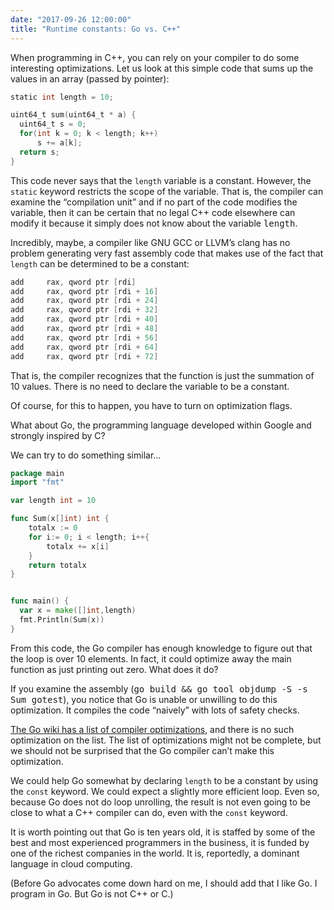 ```yaml
---
date: "2017-09-26 12:00:00"
title: "Runtime constants: Go vs. C++"
---
```




When programming in C++, you can rely on your compiler to do some interesting optimizations. Let us look at this simple code that sums up the values in an array (passed by pointer):
```Go
static int length = 10;

uint64_t sum(uint64_t * a) {
  uint64_t s = 0;
  for(int k = 0; k < length; k++)
      s += a[k];
  return s;
}
```


This code never says that the `length` variable is a constant. However, the `static` keyword restricts the scope of the variable. That is, the compiler can examine the &ldquo;compilation unit&rdquo; and if no part of the code modifies the variable, then it can be certain that no legal C++ code elsewhere can modify it because it simply does not know about the variable <tt>length</tt>.

Incredibly, maybe, a compiler like GNU GCC or LLVM&rsquo;s clang has no problem generating very fast assembly code that makes use of the fact that `length` can be determined to be a constant:
```Go
add     rax, qword ptr [rdi]
add     rax, qword ptr [rdi + 16]
add     rax, qword ptr [rdi + 24]
add     rax, qword ptr [rdi + 32]
add     rax, qword ptr [rdi + 40]
add     rax, qword ptr [rdi + 48]
add     rax, qword ptr [rdi + 56]
add     rax, qword ptr [rdi + 64]
add     rax, qword ptr [rdi + 72]
```


That is, the compiler recognizes that the function is just the summation of 10 values. There is no need to declare the variable to be a constant.

Of course, for this to happen, you have to turn on optimization flags.

What about Go, the programming language developed within Google and strongly inspired by C?

We can try to do something similar&hellip;
```Go
package main
import "fmt"

var length int = 10

func Sum(x[]int) int {
    totalx := 0
    for i:= 0; i < length; i++{
        totalx += x[i]
    }
    return totalx
}


func main() {
  var x = make([]int,length)
  fmt.Println(Sum(x))
}
```


From this code, the Go compiler has enough knowledge to figure out that the loop is over 10 elements. In fact, it could optimize away the main function as just printing out zero. What does it do?

If you examine the assembly (<tt>go build && go tool objdump -S -s Sum gotest</tt>), you notice that Go is unable or unwilling to do this optimization. It compiles the code &ldquo;naively&rdquo; with lots of safety checks.

[The Go wiki has a list of compiler optimizations](https://github.com/golang/go/wiki/CompilerOptimizations), and there is no such optimization on the list. The list of optimizations might not be complete, but we should not be surprised that the Go compiler can&rsquo;t make this optimization.

We could help Go somewhat by declaring `length` to be a constant by using the `const` keyword. We could expect a slightly more efficient loop. Even so, because Go does not do loop unrolling, the result is not even going to be close to what a C++ compiler can do, even with the `const` keyword.

It is worth pointing out that Go is ten years old, it is staffed by some of the best and most experienced programmers in the business, it is funded by one of the richest companies in the world. It is, reportedly, a dominant language in cloud computing.

(Before Go advocates come down hard on me, I should add that I like Go. I program in Go. But Go is not C++ or C.)

